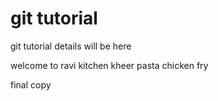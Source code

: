 # git tutorial
git tutorial details will be here

welcome to ravi kitchen
kheer
pasta
chicken fry

final copy
